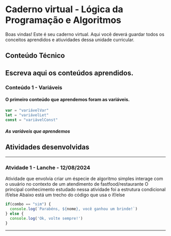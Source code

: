 # Caderno virtual - Lógica da Programação e Algoritmos
Boas vindas! Este é seu caderno virtual. Aqui você deverá guardar todos os conceitos aprendidos e atiuvidades dessa unidade curricular. 


## Conteúdo Técnico
Escreva aqui os conteúdos aprendidos.
----------------------------------------------------------------------------------
### Conteúdo 1 - Variáveis 
#### O primeiro conteúdo que aprendemos foram as variáveis.
```js
var = "variávelVar"
let = "variávelLet"
const = "variávelConst"
```
##### *As variáveis que aprendemos*


## Atividades desenvolvidas 
----------------------------------------------------------------------------------
### Atvidade 1 - Lanche - 12/08/2024

Atividade que envolvia criar um éspecie de algoritmo simples interage com o usuário no contexto de um atendimento de fastfood/restaurante
O principal conhecimento estudado nessa atividade foi a estrutura condicional if/else
Abaixo está um trecho do código que usa o if/else

```js
if(combo == "sim") {
  console.log(`Parabéns, ${nome}, você ganhou um brinde!`)
} else {
  console.log('Ok, volte sempre!')
}
```
----------------------------------------------------------------------------------
